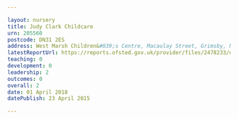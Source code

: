 ```yaml
---

layout: nursery
title: Judy Clark Childcare
urn: 205560
postcode: DN31 2ES
address: West Marsh Children&#039;s Centre, Macaulay Street, Grimsby, N.E. Lincolnshire, DN31 2ES
latestReportUrl: https://reports.ofsted.gov.uk/provider/files/2478233/urn/205560.pdf
teaching: 0
development: 0
leadership: 2
outcomes: 0
overall: 2
date: 01 April 2018 
datePublish: 23 April 2015

---
```

